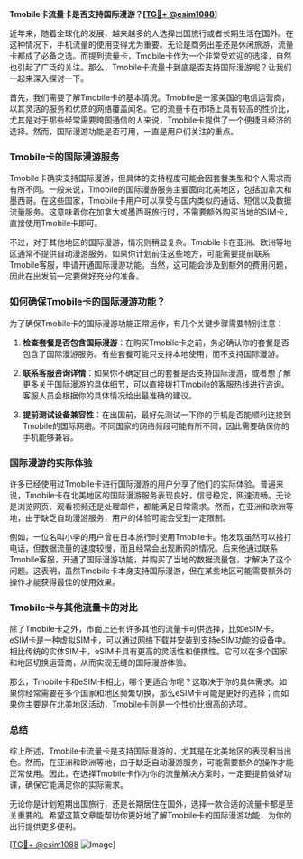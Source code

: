 **Tmobile卡流量卡是否支持国际漫游？[[TG💪+ @esim1088](https://t.me/s/esim1088)]**

近年来，随着全球化的发展，越来越多的人选择出国旅行或者长期生活在国外。在这种情况下，手机流量的使用变得尤为重要。无论是商务出差还是休闲旅游，流量卡都成了必备之选。而提到流量卡，Tmobile卡作为一个非常受欢迎的选择，自然也引起了广泛的关注。那么，Tmobile卡流量卡到底是否支持国际漫游呢？让我们一起来深入探讨一下。

首先，我们需要了解Tmobile卡的基本情况。Tmobile是一家美国的电信运营商，以其灵活的服务和优质的网络覆盖闻名。它的流量卡在市场上具有较高的性价比，尤其是对于那些经常需要跨国通信的人来说，Tmobile卡提供了一个便捷且经济的选择。然而，国际漫游功能是否可用，一直是用户们关注的重点。

### Tmobile卡的国际漫游服务

Tmobile卡确实支持国际漫游，但具体的支持程度可能会因套餐类型和个人需求而有所不同。一般来说，Tmobile的国际漫游服务主要面向北美地区，包括加拿大和墨西哥。在这些国家，Tmobile卡用户可以享受与国内类似的通话、短信以及数据流量服务。这意味着你在加拿大或墨西哥旅行时，不需要额外购买当地的SIM卡，直接使用Tmobile卡即可。

不过，对于其他地区的国际漫游，情况则稍显复杂。Tmobile卡在亚洲、欧洲等地区通常不提供自动漫游服务。如果你计划前往这些地方，可能需要提前联系Tmobile客服，申请开通国际漫游功能。当然，这可能会涉及到额外的费用问题，因此在出发前一定要做好充分的准备。

### 如何确保Tmobile卡的国际漫游功能？

为了确保Tmobile卡的国际漫游功能正常运作，有几个关键步骤需要特别注意：

1. **检查套餐是否包含国际漫游**：在购买Tmobile卡之前，务必确认你的套餐是否包含了国际漫游服务。有些套餐可能只支持本地使用，而不支持国际漫游。

2. **联系客服咨询详情**：如果你不确定自己的套餐是否支持国际漫游，或者想了解更多关于国际漫游的具体细节，可以直接拨打Tmobile的客服热线进行咨询。客服人员会根据你的具体情况给出最准确的建议。

3. **提前测试设备兼容性**：在出国前，最好先测试一下你的手机是否能顺利连接到Tmobile的国际网络。不同国家的网络频段可能有所不同，因此需要确保你的手机能够兼容。

### 国际漫游的实际体验

许多已经使用过Tmobile卡进行国际漫游的用户分享了他们的实际体验。普遍来说，Tmobile卡在北美地区的国际漫游服务表现良好，信号稳定，网速流畅。无论是浏览网页、观看视频还是处理邮件，都能满足日常需求。然而，在亚洲和欧洲等地，由于缺乏自动漫游服务，用户的体验可能会受到一定限制。

例如，一位名叫小李的用户曾在日本旅行时使用Tmobile卡。他发现虽然可以接打电话，但数据流量的速度较慢，而且经常会出现断网的情况。后来他通过联系Tmobile客服，开通了国际漫游功能，并购买了当地的数据流量包，才解决了这个问题。这表明，虽然Tmobile卡本身支持国际漫游，但在某些地区可能需要额外的操作才能获得最佳的使用效果。

### Tmobile卡与其他流量卡的对比

除了Tmobile卡之外，市面上还有许多其他的流量卡可供选择，比如eSIM卡。eSIM卡是一种虚拟SIM卡，可以通过网络下载并安装到支持eSIM功能的设备中。相比传统的实体SIM卡，eSIM卡具有更高的灵活性和便携性。它可以在多个国家和地区切换运营商，从而实现无缝的国际漫游体验。

那么，Tmobile卡和eSIM卡相比，哪个更适合你呢？这取决于你的具体需求。如果你经常需要在多个国家和地区频繁切换，那么eSIM卡可能是更好的选择；而如果你主要是在北美地区活动，Tmobile卡则是一个性价比很高的选项。

### 总结

综上所述，Tmobile卡流量卡是支持国际漫游的，尤其是在北美地区的表现相当出色。然而，在亚洲和欧洲等地，由于缺乏自动漫游服务，可能需要额外的操作才能正常使用。因此，在选择Tmobile卡作为你的流量解决方案时，一定要提前做好功课，确保它能满足你的实际需求。

无论你是计划短期出国旅行，还是长期居住在国外，选择一款合适的流量卡都是至关重要的。希望这篇文章能帮助你更好地了解Tmobile卡的国际漫游功能，为你的出行提供更多便利。

[[TG💪+ @esim1088](https://t.me/s/esim1088) ![Image](https://i.postimg.cc/4NQfJmqS/Snipaste-2025-05-13-00-14-12.png)]